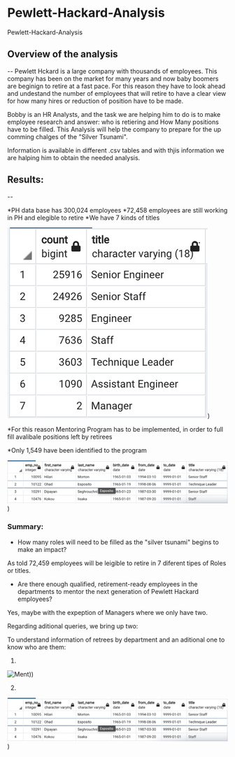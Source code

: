 # Pewlett-Hackard-Analysis
Pewlett-Hackard-Analysis

## Overview of the analysis
--
Pewlett Hckard is a large company with thousands of employees. This company has been on the market for many years and now baby boomers are beginign to retire at a fast pace. For this reason they have to look ahead and undestand the number of employees that will retire to have a clear view for how many hires or reduction of position have to be made. 

Bobby is an HR Analysts, and the task we are helping him to do is to make employee research and answer: who is retiering and How Many positions have to be filled. This Analysis will help the company to prepare for the up comming chalges of the "Silver Tsunami".

Information is available in different .csv tables and with thjis information we are halping him to obtain the needed analysis.

## Results:
--

*PH data base has 300,024 employees
*72,458 employees are still working in PH and elegible to retire
*We have 7 kinds of titles 

![Ret](/Images/retiring%20titles.png))

*For this reason Mentoring Program has to be implemented, in order to full fill avalibale positions left by retirees

*Only 1,549 have been identified to the program

![Ment](/Images/Mentorship%20Program.png))

### Summary:

* How many roles will need to be filled as the "silver tsunami" begins to make an impact?

As told 72,459 employees will be leigible to retire in 7 diferent tipes of Roles or titles.

* Are there enough qualified, retirement-ready employees in the departments to mentor the next generation of Pewlett Hackard employees?

Yes, maybe with the expeption of Managers where we only have two.

Regarding aditional queries, we bring up two:

To understand information of retrees by department and an aditional one to know who are them:

1.

![Ment](/[/Images/position_per_department.png)))

2.

![Ment](/Images/Mentorship%20Program.png))








